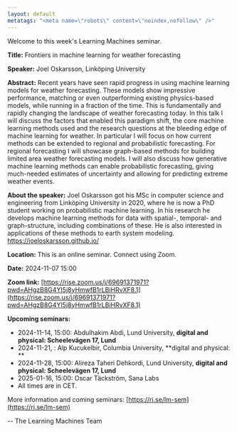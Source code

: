 ```yaml
---
layout: default
metatags: "<meta name=\"robots\" content=\"noindex,nofollow\" />"
---
```

 
Welcome to this week's Learning Machines seminar.

**Title:** Frontiers in machine learning for weather forecasting

**Speaker:** Joel Oskarsson, Linköping University

**Abstract:** Recent years have seen rapid progress in using machine learning models for weather forecasting. These models show impressive performance, matching or even outperforming existing physics-based models, while running in a fraction of the time. This is fundamentally and rapidly changing the landscape of weather forecasting today. In this talk I will discuss the factors that enabled this paradigm shift, the core machine learning methods used and the research questions at the bleeding edge of machine learning for weather. In particular I will focus on how current methods can be extended to regional and probabilistic forecasting. For regional forecasting I will showcase graph-based methods for building limited area weather forecasting models. I will also discuss how generative machine learning methods can enable probabilistic forecasting, giving much-needed estimates of uncertainty and allowing for predicting extreme weather events.

**About the speaker:** Joel Oskarsson got his MSc in computer science and engineering from Linköping University in 2020, where he is now a PhD student working on probabilistic machine learning. In his research he develops machine learning methods for data with spatial-, temporal- and graph-structure, including combinations of these. He is also interested in applications of these methods to earth system modeling. https://joeloskarsson.github.io/

**Location:** This is an online seminar. Connect using Zoom.

**Date:** 2024-11-07 15:00

**Zoom link:** [https://rise.zoom.us/j/69691371971?pwd=AHgzB8G4YI5j8yHmwfB1rLBiHRvXF8.1](https://rise.zoom.us/j/69691371971?pwd=AHgzB8G4YI5j8yHmwfB1rLBiHRvXF8.1)

**Upcoming seminars:**

* 2024-11-14, 15:00: Abdulhakim Abdi, Lund University, **digital and physical: Scheelevägen 17, Lund**
* 2024-11-21, : Alp Kucukelbir, Columbia University, **digital and physical: **
* 2024-11-28, 15:00: Alireza Taheri Dehkordi, Lund University, **digital and physical: Scheelevägen 17, Lund**
* 2025-01-16, 15:00: Oscar Täckström, Sana Labs
* All times are in CET.

More information and coming seminars: [https://ri.se/lm-sem](https://ri.se/lm-sem)

-- The Learning Machines Team

